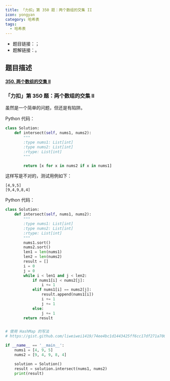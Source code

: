 ```yaml
---
title: 「力扣」第 350 题：两个数组的交集 II
icon: yongyan
category: 哈希表
tags:
  - 哈希表
---
```


+ 题目链接：[]()；
+ 题解链接：[]()。

## 题目描述

#### [350. 两个数组的交集 II](https://leetcode-cn.com/problems/intersection-of-two-arrays-ii/)





### 「力扣」第 350 题：两个数组的交集 II

虽然是一个简单的问题，但还是有陷阱。

Python 代码：

```python
class Solution:
    def intersect(self, nums1, nums2):
        """
        :type nums1: List[int]
        :type nums2: List[int]
        :rtype: List[int]
        """

        return [x for x in nums2 if x in nums1]
```

这样写是不对的，测试用例如下：

```
[4,9,5]
[9,4,9,8,4]
```

Python 代码：

```python
class Solution:
    def intersect(self, nums1, nums2):
        """
        :type nums1: List[int]
        :type nums2: List[int]
        :rtype: List[int]
        """
        nums1.sort()
        nums2.sort()
        len1 = len(nums1)
        len2 = len(nums2)
        result = []
        i = 0
        j = 0
        while i < len1 and j < len2:
            if nums1[i] < nums2[j]:
                i += 1
            elif nums1[i] == nums2[j]:
                result.append(nums1[i])
                i += 1
                j += 1
            else:
                j += 1
        return result


# 使用 HashMap 的写法
# https://gist.github.com/liweiwei1419/74ee4bc1d1443425ff6cc17df271a700

if __name__ == '__main__':
    nums1 = [4, 9, 5]
    nums2 = [9, 4, 9, 8, 4]

    solution = Solution()
    result = solution.intersect(nums1, nums2)
    print(result)

```

### 